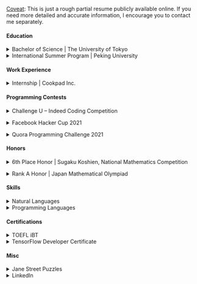 <u>Coveat</u>: This is just a rough partial resume publicly available online. If you need more detailed and accurate information, I encourage you to contact me separately.

#### Education

<details><summary>Bachelor of Science | The University of Tokyo</summary> 
April (2017-4) – March (2022-3) 

Department of Mathematics, Undergraduate Course. 
I took many courses on mathematics, computer science and electrical engineering.
</details>

<details><summary>International Summer Program | Peking University</summary> July (2018-7) – August (2018-8) 

I participated in 2018 Peking University <a href="https://www.u-tokyo.ac.jp/en/academics/aearu.html">AEARU</a> Program. I took Computational Game Theory Course, Senior Undergraduate and Graduate Course.</details> 

#### Work Experience

<details><summary>Internship | Cookpad Inc.</summary> March (2022-3) 

I worked on backend development as a full-time software engineer intern.</details> 


#### Programming Contests 

<details><summary>Challenge U – Indeed Coding Competition</summary> 

I was ranked first in the world. :)</details>

<details><summary>Facebook Hacker Cup 2021</summary> 

I progressed to Round 2 of the Facebook Hacker Cup 2021.</details>

<details><summary>Quora Programming Challenge 2021</summary> 

My performance on the Programming Challenge has attracted the attention of the Recruiting team and I was invited to a job interview.</details> 

#### Honors 

<details><summary>6th Place Honor | Sugaku Koshien, National Mathematics Competition</summary> 
September (2015-9) 

I and other 4 students who were good at mathematics in high school participated in *Sugaku Koshien* (National Mathematics Competition) sponsored by the Ministry of Education, Culture, Sports, Science and Technology (MEXT) as a team. We won 6th place in the national tournament out of all the 415 high school teams. </details> 

<details><summary>Rank A Honor | Japan Mathematical Olympiad</summary> 
Febuary (2015-2) 

I participated in Japan Mathematical Olympiad and passed the prelim to select the Japanese representatives for the International Mathematical Olympiad (IMO). Then I was recognized as one of <a href="https://www.imojp.org/archive/mo2015/jmo2015/index.html">the 175 A rankers</a> who were chosen out of all the 3,508 participants.</details>

#### Skills 

<details><summary>Natural Languages</summary> 
Japanese (native) and English (proficient)</details> 
<details><summary>Programming Languages</summary> 
Intermediate Level: C/C++, Python 

Introductory Level: HTML, CSS, JavaScript, PHP, MySQL, Laravel, Java, Kotlin, Swift, Processing, Scheme, RISC-V 
</details>

#### Certifications 

<details><summary>TOEFL iBT</summary> 
I took the TOEFL iBT on January 13, 2018 and got a score of 102 (Reading: 28, Listening: 29, Speaking: 19, Writing: 26).</details> 
<details><summary>TensorFlow Developer Certificate</summary> 
I passed the <a href="https://www.tensorflow.org/certificate">TensorFlow Developer Certificate program</a> exam provided by Google and was certified as a TensorFlow Developer.
</details> 

#### Misc 

<details><summary>Jane Street Puzzles</summary>
I submitted solutions to the following puzzles and these solutions have been accepted as correct.

- <a href="https://www.janestreet.com/puzzles/twenty-four-seven-four-in-one-solution/">Twenty Four Seven (Four-in-One)</a>

- <a href="https://www.janestreet.com/puzzles/die-agony-solution/">Die Agony</a>
</details>

<details><summary>LinkedIn</summary> 
<a href="https://jp.linkedin.com/in/oracle-quantum-machine">Here</a> I may post what I have learned on my own with <a href="https://www.coursera.org">Coursera</a> and <a href="https://developers.google.com">Google Developers</a>.
</details> 
